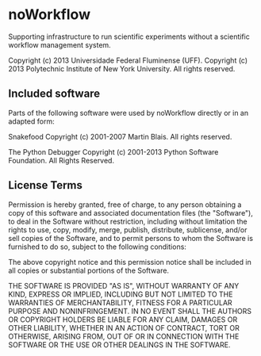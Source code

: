 noWorkflow
==========

Supporting infrastructure to run scientific experiments without a scientific workflow management system.

Copyright (c) 2013 Universidade Federal Fluminense (UFF).
Copyright (c) 2013 Polytechnic Institute of New York University.
All rights reserved.

Included software
-----------------

Parts of the following software were used by noWorkflow directly or in an adapted form:

Snakefood
Copyright (c) 2001-2007 Martin Blais.
All rights reserved.

The Python Debugger
Copyright (c) 2001-2013 Python Software Foundation.
All Rights Reserved.

License Terms
-------------

Permission is hereby granted, free of charge, to any person obtaining a copy of
this software and associated documentation files (the "Software"), to deal in
the Software without restriction, including without limitation the rights to
use, copy, modify, merge, publish, distribute, sublicense, and/or sell copies of
the Software, and to permit persons to whom the Software is furnished to do so,
subject to the following conditions:

The above copyright notice and this permission notice shall be included in all
copies or substantial portions of the Software.

THE SOFTWARE IS PROVIDED "AS IS", WITHOUT WARRANTY OF ANY KIND, EXPRESS OR
IMPLIED, INCLUDING BUT NOT LIMITED TO THE WARRANTIES OF MERCHANTABILITY, FITNESS
FOR A PARTICULAR PURPOSE AND NONINFRINGEMENT. IN NO EVENT SHALL THE AUTHORS OR
COPYRIGHT HOLDERS BE LIABLE FOR ANY CLAIM, DAMAGES OR OTHER LIABILITY, WHETHER
IN AN ACTION OF CONTRACT, TORT OR OTHERWISE, ARISING FROM, OUT OF OR IN
CONNECTION WITH THE SOFTWARE OR THE USE OR OTHER DEALINGS IN THE SOFTWARE.

